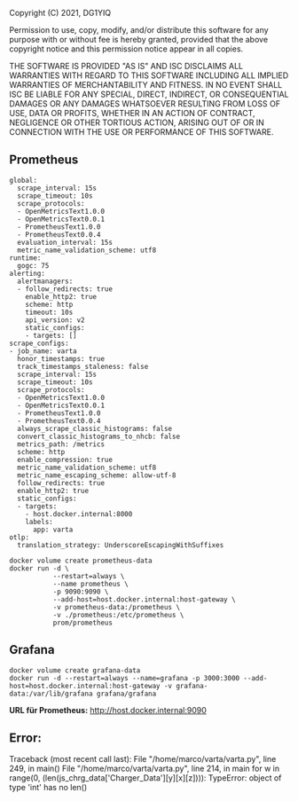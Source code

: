 Copyright (C) 2021, DG1YIQ

Permission to use, copy, modify, and/or distribute this software for any
purpose with or without fee is hereby granted, provided that the above
copyright notice and this permission notice appear in all copies.

THE SOFTWARE IS PROVIDED "AS IS" AND ISC DISCLAIMS ALL WARRANTIES WITH
REGARD TO THIS SOFTWARE INCLUDING ALL IMPLIED WARRANTIES OF MERCHANTABILITY
AND FITNESS.  IN NO EVENT SHALL ISC BE LIABLE FOR ANY SPECIAL, DIRECT,
INDIRECT, OR CONSEQUENTIAL DAMAGES OR ANY DAMAGES WHATSOEVER RESULTING FROM
LOSS OF USE, DATA OR PROFITS, WHETHER IN AN ACTION OF CONTRACT, NEGLIGENCE
OR OTHER TORTIOUS ACTION, ARISING OUT OF OR IN CONNECTION WITH THE USE OR
PERFORMANCE OF THIS SOFTWARE.

## Prometheus

```
global:
  scrape_interval: 15s
  scrape_timeout: 10s
  scrape_protocols:
  - OpenMetricsText1.0.0
  - OpenMetricsText0.0.1
  - PrometheusText1.0.0
  - PrometheusText0.0.4
  evaluation_interval: 15s
  metric_name_validation_scheme: utf8
runtime:
  gogc: 75
alerting:
  alertmanagers:
  - follow_redirects: true
    enable_http2: true
    scheme: http
    timeout: 10s
    api_version: v2
    static_configs:
    - targets: []
scrape_configs:
- job_name: varta
  honor_timestamps: true
  track_timestamps_staleness: false
  scrape_interval: 15s
  scrape_timeout: 10s
  scrape_protocols:
  - OpenMetricsText1.0.0
  - OpenMetricsText0.0.1
  - PrometheusText1.0.0
  - PrometheusText0.0.4
  always_scrape_classic_histograms: false
  convert_classic_histograms_to_nhcb: false
  metrics_path: /metrics
  scheme: http
  enable_compression: true
  metric_name_validation_scheme: utf8
  metric_name_escaping_scheme: allow-utf-8
  follow_redirects: true
  enable_http2: true
  static_configs:
  - targets:
    - host.docker.internal:8000
    labels:
      app: varta
otlp:
  translation_strategy: UnderscoreEscapingWithSuffixes
```

```
docker volume create prometheus-data
docker run -d \
           --restart=always \
           --name prometheus \
           -p 9090:9090 \
           --add-host=host.docker.internal:host-gateway \
           -v prometheus-data:/prometheus \
           -v ./prometheus:/etc/prometheus \
           prom/prometheus
```

## Grafana

```
docker volume create grafana-data
docker run -d --restart=always --name=grafana -p 3000:3000 --add-host=host.docker.internal:host-gateway -v grafana-data:/var/lib/grafana grafana/grafana
```

__URL für Prometheus:__ http://host.docker.internal:9090


## Error:

Traceback (most recent call last):
  File "/home/marco/varta/varta.py", line 249, in <module>
    main()
  File "/home/marco/varta/varta.py", line 214, in main
    for w in range(0, (len(js_chrg_data['Charger_Data'][y][x][z]))):
TypeError: object of type 'int' has no len()

